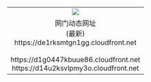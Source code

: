 ﻿<table>
  <tr></tr>
  <tr><td colspan=2 align=center><img src="https://de1rksmtgn1gg.cloudfront.net/Up/oGate.jpg" /></td></tr>
  <tr><td colspan=2 align=center>网门动态网址<br/>(最新)
<br>https://de1rksmtgn1gg.cloudfront.net
<br/>
<br>https://d1g0447kbuue86.cloudfront.net
<br>https://d14u2ksvlpmy3o.cloudfront.net
    </td>
  </tr>
</table>
